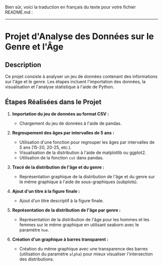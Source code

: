 
Bien sûr, voici la traduction en français du texte pour votre fichier README.md :

---

# Projet d'Analyse des Données sur le Genre et l'Âge

## Description
Ce projet consiste à analyser un jeu de données contenant des informations sur l'âge et le genre. Les étapes incluent l'importation des données, la visualisation et l'analyse statistique à l'aide de Python.

## Étapes Réalisées dans le Projet

1. **Importation du jeu de données au format CSV :**
   - Chargement du jeu de données à l'aide de pandas.

2. **Regroupement des âges par intervalles de 5 ans :**
   - Utilisation d'une fonction pour regrouper les âges par intervalles de 5 ans (15-20, 20-25, etc.).
   - Visualisation de la distribution à l'aide de matplotlib ou ggplot2.
   - Utilisation de la fonction `cut` dans pandas.

3. **Tracé de la distribution de l'âge et du genre :**
   - Représentation graphique de la distribution de l'âge et du genre sur le même graphique à l'aide de sous-graphiques (subplots).

4. **Ajout d'un titre à la figure finale :**
   - Ajout d'un titre descriptif à la figure finale.

5. **Représentation de la distribution de l'âge par genre :**
   - Représentation de la distribution de l'âge pour les hommes et les femmes sur le même graphique en utilisant seaborn avec le paramètre `hue`.

6. **Création d'un graphique à barres transparent :**
   - Création du même graphique avec une transparence des barres (utilisation du paramètre `alpha`) pour mieux visualiser l'intersection des distributions.
